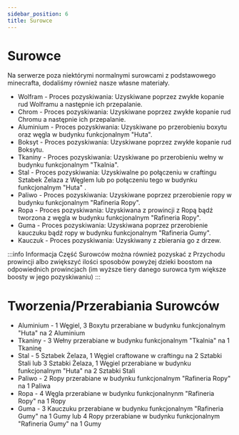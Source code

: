 ```yaml
---
sidebar_position: 6
title: Surowce
---
```


# Surowce
Na serwerze poza niektórymi normalnymi surowcami z podstawowego minecrafta, dodaliśmy również nasze własne materiały.

- Wolfram - Proces pozyskiwania: Uzyskiwane poprzez zwykłe kopanie rud Wolframu a następnie ich przepalanie.
- Chrom - Proces pozyskiwania: Uzyskiwane poprzez zwykłe kopanie rud Chromu a następnie ich przepalanie.
- Aluminium - Proces pozyskiwania: Uzyskiwane po przerobieniu boxytu oraz węgla w budynku funkcjonalnym "Huta".
- Boksyt - Proces pozyskiwania: Uzyskiwane poprzez zwykłe kopanie rud Boksytu.
- Tkaniny - Proces pozyskiwania: Uzyskiwane po przerobieniu wełny w budynku funkcjonalnym "Tkalnia".
- Stal - Proces pozyskiwania: Uzyskiwalne po połączeniu w craftingu Sztabek Żelaza z Węglem lub po połączeniu tego w budynku funkcjonalnym "Huta" .
- Paliwo - Proces pozyskiwania: Uzyskiwane poprzez przerobienie ropy w budynku funkcjonalnym "Rafineria Ropy".
- Ropa - Proces pozyskiwania: Uzyskiwana z prowincji z Ropą bądź tworzona z węgla w budynku funkcjonalnym "Rafineria Ropy".
- Guma - Proces pozyskiwania: Uzyskiwana poprzez przerobienie kauczuku bądź ropy w budynku funkcjonalnym "Rafineria Gumy".
- Kauczuk - Proces pozyskiwania: Uzyskiwany z zbierania go z drzew.

:::info Informacja
Część Surowców można również pozyskać z Przychodu prowincji albo zwiększyć ilości sposobów powyżej dzieki boostom na odpowiednich prowincjach (im wyższe tiery danego surowca tym większe boosty w jego pozyskiwaniu)
:::

# Tworzenia/Przerabiania Surowców

- Aluminium - 1 Węgiel, 3 Boxytu przerabiane w budynku funkcjonalnym "Huta" na 2 Aluminium
- Tkaniny - 3 Wełny przerabiane w budynku funkcjonalnym "Tkalnia" na 1 Tkaninę
- Stal - 5 Sztabek Żelaza, 1 Węgiel craftowane w craftingu na 2 Sztabki Stali lub 3 Sztabki Żelaza, 1 Węgiel przerabiane w budynku funkcjonalnym "Huta" na 2 Sztabki Stali
- Paliwo - 2 Ropy przerabiane w budynku funkcjonalnym "Rafineria Ropy" na 1 Paliwa
- Ropa - 4 Węgla przerabiane w budynku funkcjonalnynm "Rafineria Ropy" na 1 Ropy
- Guma - 3 Kauczuku przerabiane w budynku funkcjonalnym "Rafineria Gumy" na 1 Gumy lub 4 Ropy przerabiane w budynku funkcjonalnym "Rafineria Gumy" na 1 Gumy